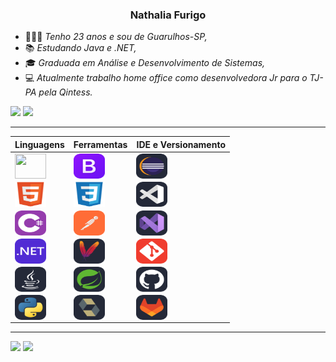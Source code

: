 <!-- markdownlint-disable MD033 MD041 -->
<h3 align="center">Nathalia Furigo</h3>

- 🙋🏻‍♀️ *Tenho 23 anos e sou de Guarulhos-SP,* 
- 📚 *Estudando Java e .NET,*
- 🎓 *Graduada em Análise e Desenvolvimento de Sistemas,*
- :computer: *Atualmente trabalho home office como desenvolvedora Jr para o TJ-PA pela Qintess.*

<a href = "mailto:furinathi@gmail.com"><img src="https://img.shields.io/badge/-Gmail-%23333?style=for-the-badge&logo=gmail&logoColor=white" target="_blank"></a>
<a href="https://www.linkedin.com/in/nathalia-furigo-968136113/" target="_blank"><img src="https://img.shields.io/badge/-LinkedIn-%230077B5?style=for-the-badge&logo=linkedin&logoColor=white" target="_blank"></a>

---------------------------------------------   

|      Linguagens       |      Ferramentas       |      IDE e Versionamento     |
|-----------------------|------------------------|------------------------------|
| <img align="center" height="40" width="50" src="https://cdn.jsdelivr.net/gh/devicons/devicon/icons/angularjs/angularjs-original.svg"> | <img align="center" height="40" width="50"      src="https://github.com/tandpfun/skill-icons/blob/main/icons/Bootstrap.svg"> |  <img align="center" height="40" width="50" src="https://github.com/tandpfun/skill-icons/blob/main/icons/Eclipse-Dark.svg"> |
| <img align="center" height="40" width="50" src="https://raw.githubusercontent.com/devicons/devicon/master/icons/html5/html5-original.svg"> | <img align="center" height="40" width="50" src="https://raw.githubusercontent.com/devicons/devicon/master/icons/css3/css3-original.svg"> | <img align="center" height="40" width="50" src="https://github.com/tandpfun/skill-icons/blob/main/icons/VSCode-Dark.svg"> |
| <img align="center" height="40" width="50" src="https://github.com/tandpfun/skill-icons/blob/main/icons/CS.svg"> | <img align="center" height="40" width="50"  src="https://github.com/tandpfun/skill-icons/blob/main/icons/Postman.svg"> | <img align="center" height="40" width="50" src="https://github.com/tandpfun/skill-icons/blob/main/icons/VisualStudio-Dark.svg"> |
| <img align="center" height="40" width="50" src="https://github.com/tandpfun/skill-icons/blob/main/icons/DotNet.svg"> | <img align="center" height="40" width="50"      src="https://github.com/tandpfun/skill-icons/blob/main/icons/Maven-Dark.svg"> |  <img align="center" height="40" width="50" src="https://github.com/tandpfun/skill-icons/blob/main/icons/Git.svg"> |
| <img align="center" height="40" width="50" src="https://github.com/tandpfun/skill-icons/blob/main/icons/Java-Dark.svg"> | <img align="center" height="40" width="50" src="https://github.com/tandpfun/skill-icons/blob/main/icons/Spring-Dark.svg"> | <img align="center" height="40" width="50" src="https://github.com/tandpfun/skill-icons/blob/main/icons/Github-Dark.svg"> |
| <img align="center" height="40" width="50" src="https://github.com/tandpfun/skill-icons/blob/main/icons/Python-Dark.svg"> | <img align="center" height="40" width="50"      src="https://github.com/tandpfun/skill-icons/blob/main/icons/Hibernate-Dark.svg"> | <img align="center" height="40" width="50" src="https://github.com/tandpfun/skill-icons/blob/main/icons/GitLab-Dark.svg"> |

---------------------------------------------

<div>
    <img height="180em" src="https://github-readme-stats.vercel.app/api?username=nathiz&show_icons=true&theme=midnight-purple&include_all_commits=true&count_private=true"/>
    <img height="180em" src="https://github-readme-stats.vercel.app/api/top-langs/?username=nathiz&layout=compact&langs_count=16&theme=midnight-purple"/>
</div>
